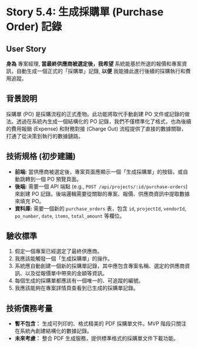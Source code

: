 # Story 5.4: 生成採購單 (Purchase Order) 記錄

## User Story

**身為** 專案經理,
**當最終供應商被選定後，我希望** 系統能基於所選的報價和專案資訊，自動生成一個正式的「採購單」記錄,
**以便** 我能據此進行後續的採購執行和費用追蹤。

## 背景說明
採購單 (PO) 是採購流程的正式產物。此功能將取代手動創建 PO 文件或記錄的做法。透過在系統內生成一個結構化的 PO 記錄，我們不僅標準化了格式，也為後續的費用報銷 (Expense) 和財務對接 (Charge Out) 流程提供了直接的數據關聯，打通了從決策到執行的數據鏈路。

## 技術規格 (初步建議)
*   **前端:** 當供應商被選定後，專案頁面應顯示一個「生成採購單」的按鈕，或自動跳轉到一個 PO 預覽頁面。
*   **後端:** 需要一個 API 端點 (e.g., `POST /api/projects/:id/purchase-orders`) 來創建 PO 記錄。後端邏輯需要從關聯的專案、報價、供應商資訊中提取數據來填充 PO。
*   **資料庫:** 需要一個新的 `purchase_orders` 表，包含 `id`, `projectId`, `vendorId`, `po_number`, `date`, `items`, `total_amount` 等欄位。

## 驗收標準
1.  假定一個專案已經選定了最終供應商。
2.  我應該能觸發一個「生成採購單」的操作。
3.  系統應自動創建一個新的採購單記錄，其中應包含專案名稱、選定的供應商資訊、以及從報價單中帶來的金額等資訊。
4.  每個生成的採購單都應該有一個唯一的、可追蹤的編號。
5.  我應該能夠在專案詳情頁查看到已生成的採購單記錄。

## 技術債務考量
*   **暫不包含：** 生成可列印的、格式精美的 PDF 採購單文件。MVP 階段只關注在系統內創建結構化的數據記錄。
*   **未來考慮：** 整合 PDF 生成服務，提供標準格式的採購單文件下載功能。
